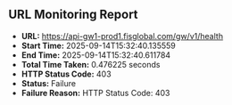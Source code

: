 ## URL Monitoring Report

- **URL:** https://api-gw1-prod1.fisglobal.com/gw/v1/health
- **Start Time:** 2025-09-14T15:32:40.135559
- **End Time:** 2025-09-14T15:32:40.611784
- **Total Time Taken:** 0.476225 seconds
- **HTTP Status Code:** 403
- **Status:** Failure
- **Failure Reason:** HTTP Status Code: 403
